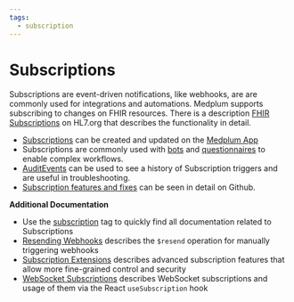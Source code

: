 ```yaml
---
tags:
  - subscription
---
```


# Subscriptions

Subscriptions are event-driven notifications, like webhooks, are are commonly used for integrations and automations. Medplum supports subscribing to changes on FHIR resources. There is a description [FHIR Subscriptions](https://www.hl7.org/fhir/subscription.html) on HL7.org that describes the functionality in detail.

- [Subscriptions](https://app.medplum.com/Subscription) can be created and updated on the [Medplum App](../app/index.md)
- Subscriptions are commonly used with [bots](../bots/bot-for-questionnaire-response/bot-for-questionnaire-response.md) and [questionnaires](../questionnaires/index.md) to enable complex workflows.
- [AuditEvents](https://app.medplum.com/AuditEvent) can be used to see a history of Subscription triggers and are useful in troubleshooting.
- [Subscription features and fixes](https://github.com/medplum/medplum/pulls?q=is%3Apr+label%3Asubscriptions) can be seen in detail on Github.

**Additional Documentation**

- Use the [subscription](/docs/tags/subscription) tag to quickly find all documentation related to Subscriptions
- [Resending Webhooks](/docs/api/fhir/operations/resend) describes the `$resend` operation for manually triggering webhooks
- [Subscription Extensions](./subscription-extensions.md) describes advanced subscription features that allow more fine-grained control and security
- [WebSocket Subscriptions](../react/use-subscription.mdx) describes WebSocket subscriptions and usage of them via the React `useSubscription` hook
